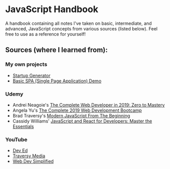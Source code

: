 # JavaScript Handbook
A handbook containing all notes I've taken on basic, intermediate, and advanced, JavaScript concepts from various sources (listed below). Feel free to use as a reference for yourself!

## Sources (where I learned from):
### My own projects
- [Startup Generator](https://github.com/andrews1022/javascript-handbook/tree/master/projects/my-projects/start-up-generator)
- [Basic SPA (Single Page Application) Demo](https://github.com/andrews1022/javascript-handbook/tree/master/projects/basic-spa-demo)

### Udemy
- Andrei Neagoie's [The Complete Web Developer in 2019: Zero to Mastery](https://www.udemy.com/the-complete-web-developer-zero-to-mastery/)
- Angela Yu's [The Complete 2019 Web Development Bootcamp](https://www.udemy.com/course/the-complete-web-development-bootcamp/)
- Brad Traversy's [Modern JavaScript From The Beginning](https://www.udemy.com/course/modern-javascript-from-the-beginning/)
- Cassidy Williams' [JavaScript and React for Developers: Master the Essentials](https://www.udemy.com/course/js-and-react-for-devs/)

### YouTube
- [Dev Ed](https://www.youtube.com/channel/UClb90NQQcskPUGDIXsQEz5Q)
- [Traversy Media](https://www.youtube.com/channel/UC29ju8bIPH5as8OGnQzwJyA)
- [Web Dev Simplified](https://www.youtube.com/channel/UCFbNIlppjAuEX4znoulh0Cw)